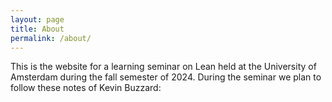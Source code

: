```yaml
---
layout: page
title: About
permalink: /about/
---
```


This is the website for a learning seminar on Lean held at the University of Amsterdam during the fall semester of 2024. During the seminar we plan to follow these notes of Kevin Buzzard:

